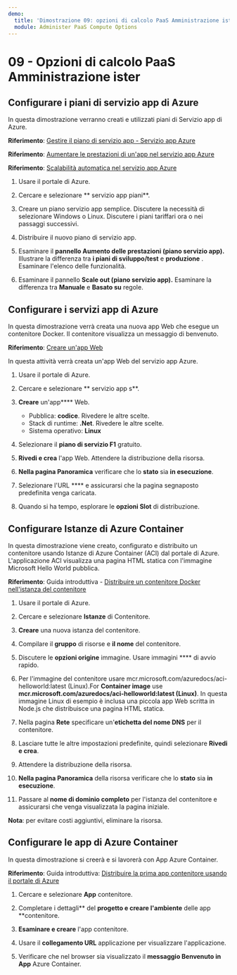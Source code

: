 ```yaml
---
demo:
  title: 'Dimostrazione 09: opzioni di calcolo PaaS Amministrazione ister'
  module: Administer PaaS Compute Options
---
```


# 09 - Opzioni di calcolo PaaS Amministrazione ister

## Configurare i piani di servizio app di Azure

In questa dimostrazione verranno creati e utilizzati piani di Servizio app di Azure.

**Riferimento**: [Gestire il piano di servizio app - Servizio app Azure](https://docs.microsoft.com/azure/app-service/app-service-plan-manage)

**Riferimento**: [Aumentare le prestazioni di un'app nel servizio app Azure](https://learn.microsoft.com/azure/app-service/manage-scale-up)

**Riferimento**: [Scalabilità automatica nel servizio app Azure](https://learn.microsoft.com/azure/app-service/manage-automatic-scaling?tabs=azure-portal)

1. Usare il portale di Azure. 

1. Cercare e selezionare ** servizio app piani**.

1. Creare un piano servizio app semplice. Discutere la necessità di selezionare Windows o Linux. Discutere i piani tariffari ora o nei passaggi successivi. 

1. Distribuire il nuovo piano di servizio app. 

1. Esaminare il **pannello Aumento delle prestazioni (piano servizio app).** Illustrare la differenza tra **i piani di sviluppo/test** e **produzione** . Esaminare l'elenco delle funzionalità. 

1. Esaminare il pannello **Scale out (piano servizio app).** Esaminare la differenza tra **Manuale** e **Basato su** regole. 

## Configurare i servizi app di Azure

In questa dimostrazione verrà creata una nuova app Web che esegue un contenitore Docker. Il contenitore visualizza un messaggio di benvenuto.

**Riferimento**: [Creare un'app Web](https://learn.microsoft.com/training/modules/host-a-web-app-with-azure-app-service/3-exercise-create-a-web-app-in-the-azure-portal?pivots=csharp)

In questa attività verrà creata un'app Web del servizio app Azure.

1. Usare il portale di Azure. 

1. Cercare e selezionare ** servizio app s**.

1. **Creare** un'app**** Web.

    - Pubblica: **codice**. Rivedere le altre scelte.
    - Stack di runtime: **.Net**. Rivedere le altre scelte.
    - Sistema operativo: **Linux**

1. Selezionare il **piano di servizio F1** gratuito.

1. **Rivedi e crea** l'app Web. Attendere la distribuzione della risorsa.

1. **Nella pagina Panoramica** verificare che lo **stato** sia **in esecuzione**.

1. Selezionare l'URL **** e assicurarsi che la pagina segnaposto predefinita venga caricata.

1. Quando si ha tempo, esplorare le **opzioni Slot** di distribuzione.
   
## Configurare Istanze di Azure Container

In questa dimostrazione viene creato, configurato e distribuito un contenitore usando Istanze di Azure Container (ACI) dal portale di Azure. L'applicazione ACI visualizza una pagina HTML statica con l'immagine Microsoft Hello World pubblica. 

**Riferimento**: Guida introduttiva - [Distribuire un contenitore Docker nell'istanza del contenitore](https://learn.microsoft.com/en-us/azure/container-instances/container-instances-quickstart-portal)

1. Usare il portale di Azure.

1. Cercare e selezionare **Istanze** di Contenitore.

1. **Creare** una nuova istanza del contenitore. 

1. Compilare il **gruppo** di risorse e **il nome** del contenitore. 

1. Discutere le **opzioni origine** immagine. Usare immagini **** di avvio rapido.

1. Per l'immagine del contenitore usare mcr.microsoft.com/azuredocs/aci-helloworld:latest (Linux).For **Container image** use **mcr.microsoft.com/azuredocs/aci-helloworld:latest (Linux)**. In questa immagine Linux di esempio è inclusa una piccola app Web scritta in Node.js che distribuisce una pagina HTML statica.

1. Nella pagina **Rete** specificare un'**etichetta del nome DNS** per il contenitore. 

1. Lasciare tutte le altre impostazioni predefinite, quindi selezionare **Rivedi e crea**.

1. Attendere la distribuzione della risorsa.

1. **Nella pagina Panoramica** della risorsa verificare che lo **stato** sia **in esecuzione**.

1. Passare al **nome di dominio completo** per l'istanza del contenitore e assicurarsi che venga visualizzata la pagina iniziale. 

**Nota**: per evitare costi aggiuntivi, eliminare la risorsa. 

## Configurare le app di Azure Container

In questa dimostrazione si creerà e si lavorerà con App Azure Container. 

**Riferimento**: Guida introduttiva: [Distribuire la prima app contenitore usando il portale di Azure](https://learn.microsoft.com/azure/container-apps/quickstart-portal)

1. Cercare e selezionare **App** contenitore.

1. Completare i dettagli** del **progetto e creare l'ambiente** delle app **contenitore.

1. **Esaminare e creare** l'app contenitore.

1. Usare il **collegamento URL** applicazione per visualizzare l'applicazione.

1. Verificare che nel browser sia visualizzato il **messaggio Benvenuto in App** Azure Container. 






